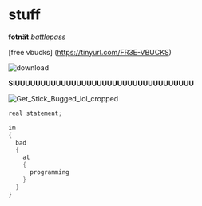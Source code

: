 # stuff

**fotnät** *battlepass*

 
[free vbucks] (https://tinyurl.com/FR3E-VBUCKS)

![download](https://user-images.githubusercontent.com/110892739/183599850-ae86e4cd-2c83-4527-ad0c-5e43b7af884e.jpg)

**SIUUUUUUUUUUUUUUUUUUUUUUUUUUUUUUUUUUU**

![Get_Stick_Bugged_lol_cropped](https://user-images.githubusercontent.com/110892739/183609428-aef0d01f-65dd-4821-a423-37ed43d3fd4c.gif)

```c#
real statement;

im
{
  bad
  {
    at
    {
      programming
    }
  }
}
```

